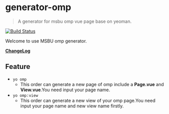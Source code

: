 # generator-omp

> A generator for msbu omp vue page base on yeoman.

[![Build Status](https://travis-ci.org/msbu-fe/generator-omp.svg?branch=master)](https://travis-ci.org/msbu-fe/generator-omp)

Welcome to use MSBU omp generator.

[**ChangeLog**](https://github.com/msbu-fe/generator-omp/blob/master/CHANGELOG.md)

## Feature

- `yo omp`
    - This order can generate  a new page of omp include a **Page.vue** and **View.vue**.You need input your page name.
- `yo omp:view`
    - This order can generate a new view of your omp page.You need input your page name and new view name firstly.
